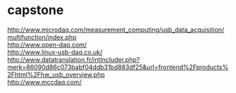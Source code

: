 capstone
========
http://www.microdaq.com/measurement_computing/usb_data_acquisition/multifunction/index.php <br>
http://www.open-daq.com/ <br>
http://www.linux-usb-daq.co.uk/ <br>
http://www.datatranslation.fr/intIncluder.php?merk=86090d86c073babf04ddb31bd883df25&url=frontend%2Fproducts%2Fhtml%2Fhw_usb_overview.php <br>
http://www.mccdaq.com/ <br>
